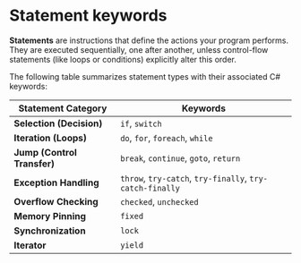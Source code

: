 # Statement keywords

**Statements** are instructions that define the actions your program performs. They are executed sequentially, one after another, unless control-flow statements (like loops or conditions) explicitly alter this order.

The following table summarizes statement types with their associated C# keywords:

| Statement Category          | Keywords                                                 |
| --------------------------- | -------------------------------------------------------- |
| **Selection (Decision)**    | `if`, `switch`                                           |
| **Iteration (Loops)**       | `do`, `for`, `foreach`, `while`                          |
| **Jump (Control Transfer)** | `break`, `continue`, `goto`, `return`                    |
| **Exception Handling**      | `throw`, `try-catch`, `try-finally`, `try-catch-finally` |
| **Overflow Checking**       | `checked`, `unchecked`                                   |
| **Memory Pinning**          | `fixed`                                                  |
| **Synchronization**         | `lock`                                                   |
| **Iterator**                | `yield`                                                  |
